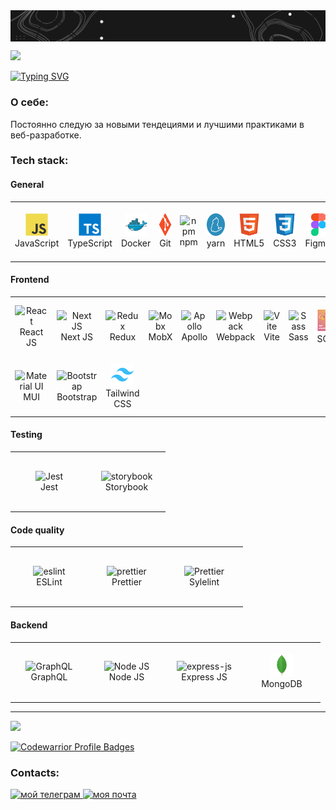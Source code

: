 <a href="https://github.com/codelnd">
  <img src="./assets/logoF.png" alt="codelnd" align="center"/>
</a>

![](https://komarev.com/ghpvc/?username=codelnd)

[![Typing SVG](https://readme-typing-svg.herokuapp.com?font=Fira+Code&pause=1000&color=EBDBBE&random=false&width=435&lines=Frontend-developer+%F0%9F%A7%8A)](https://git.io/typing-svg)

### О себе:

Постоянно следую за новыми тендециями и лучшими практиками в веб-разработке.

### Tech stack:

#### General

<table width='100%'>
  <tr>
    <td align="center" width="110" height="90">
        <img src="https://raw.githubusercontent.com/devicons/devicon/1119b9f84c0290e0f0b38982099a2bd027a48bf1/icons/javascript/javascript-original.svg" width="36" height="36" alt="javascript" />
      <br>JavaScript
    </td>
    <td align="center" width="110" height="90">
        <img src="https://raw.githubusercontent.com/devicons/devicon/1119b9f84c0290e0f0b38982099a2bd027a48bf1/icons/typescript/typescript-original.svg" width="36" height="36" alt="typescript" />
      <br>TypeScript
    </td>
    <td align="center" width="110" height="90">
        <img src="https://github.com/devicons/devicon/blob/master/icons/docker/docker-original.svg" width="36" height="36" alt="docker" />
      <br>Docker
    </td>
    <td align="center" width="110" height="90">
        <img src="https://raw.githubusercontent.com/devicons/devicon/1119b9f84c0290e0f0b38982099a2bd027a48bf1/icons/git/git-original.svg" width="36" height="36" alt="git" />
      <br>Git
    </td>
    <td align="center" width="110" height="90">
        <img src="https://brandeps.com/icon-download/N/Npm-icon-vector-05.svg" width="36" height="36" alt="npm" />
      <br>npm
    </td>
    <td align="center" width="110" height="90">
        <img src="https://raw.githubusercontent.com/devicons/devicon/1119b9f84c0290e0f0b38982099a2bd027a48bf1/icons/yarn/yarn-original.svg" width="36" height="36" alt="yarn" />
      <br>yarn
    </td>
        <td align="center" width="110" height="90">
        <img src="https://github.com/devicons/devicon/blob/master/icons/html5/html5-original.svg" width="36" height="36" alt="Html5" />
      <br>HTML5
    </td>
         <td align="center" width="110" height="90">
        <img src="https://github.com/devicons/devicon/blob/master/icons/css3/css3-original.svg" width="36" height="36" alt="css3" />
      <br>CSS3
    </td>
    <td align="center" width="110" height="90">
        <img src="https://raw.githubusercontent.com/devicons/devicon/1119b9f84c0290e0f0b38982099a2bd027a48bf1/icons/figma/figma-original.svg" width="36" height="36" alt="figma" />
      <br>Figma
    </td>
  </tr> 
</table>

#### Frontend

<table width='100%'>
  <tr>
   <td align="center" width="110" height="90">
        <img src="https://brandlogos.net/wp-content/uploads/2020/09/react-logo.png" width="36" height="36" alt="React" />
      <br>React JS
    </td>
     <td align="center" width="110" height="90">
        <img src="https://raw.githubusercontent.com/samfromaway/samfromaway/master/.github/images/nextjs.png" width="36" height="36" alt="Next JS" />
      <br>Next JS
    </td>
   <td align="center" width="110" height="90">
        <img src="https://cdn.worldvectorlogo.com/logos/redux.svg" width="36" height="36" alt="Redux" />
      <br>Redux
    </td>
    <td align="center" width="110" height="90">
        <img src="https://brandeps.com/icon-download/M/Mobx-icon-vector-01.svg" width="36" height="36" alt="Mobx" />
      <br>MobX
    </td>
     <td align="center" width="110" height="90">
        <img src="https://brandeps.com/logo-download/A/Apollo-GraphQL-logo-vector-01.svg" width="36" height="36" alt="Apollo" />
      <br>Apollo
    </td>
    <td align="center" width="110" height="90">
        <img src="https://brandeps.com/icon-download/W/Webpack-icon-vector-02.svg" width="36" height="36" alt="Webpack" />
      <br>Webpack
    </td>
    <td align="center" width="110" height="90">
        <img src="https://vitejs.dev/logo.svg" width="36" height="36" alt="Vite" />
      <br>Vite
    </td> 
    <td align="center" width="110" height="90">
        <img src="https://brandeps.com/icon-download/S/Sass-icon-vector-04.svg" width="36" height="36" alt="Sass" />
      <br>Sass
    </td>
     <td align="center" width="110" height="90">
        <img src="assets/styledcomponents.png" width="36" height="36" alt="styled components" />
      <br>SC 
    </td>
  </tr> 
    <tr>
     <td align="center" width="110" height="90">
        <img src="https://media.zeemly.com/zeemly/product/material-ui.png" width="36" height="36" alt="Material UI" />
      <br>MUI
    </td>
   <td align="center" width="110" height="90">
        <img src="https://cdn.worldvectorlogo.com/logos/bootstrap-4.svg" width="36" height="36" alt="Bootstrap" />
      <br>Bootstrap
    </td>
   <td align="center" width="110" height="90">
        <img src="https://github.com/devicons/devicon/blob/master/icons/tailwindcss/tailwindcss-original.svg" width="36" height="36" alt="Tailwind" />
      <br>Tailwind CSS
    </td>
  </tr> 
</table>

#### Testing
<table width='100%'>
  <tr>
     <td align="center" width="110" height="90">
        <img src="https://brandeps.com/icon-download/J/Jest-icon-vector-02.svg" width="36" height="36" alt="Jest" />
      <br>Jest
    </td>
        <td align="center" width="110" height="90">
        <img src="https://brandeps.com/icon-download/S/Storybook-icon-vector-02.svg" width="36" height="36" alt="storybook" />
      <br>Storybook
    </td>
  </tr> 
</table>

#### Code quality

<table width='100%'>
  <tr>
     <td align="center" width="110" height="90">
        <img src="https://brandeps.com/icon-download/E/Eslint-icon-vector-02.svg" width="36" height="36" alt="eslint" />
      <br>ESLint 
    </td>
    <td align="center" width="110" height="90">
        <img src="https://brandeps.com/icon-download/P/Prettier-icon-vector-02.svg" width="36" height="36" alt="prettier" />
      <br>Prettier
    </td>
        <td align="center" width="110" height="90">
        <img src="https://brandeps.com/logo-download/S/Stylelint-logo-vector-01.svg" width="36" height="36" alt="Prettier" />
      <br>Sylelint
    </td>
  </tr> 
</table>

#### Backend

<table width='100%'>
  <tr>
    <td align="center" width="110" height="90">
        <img src="https://upload.wikimedia.org/wikipedia/commons/thumb/1/17/GraphQL_Logo.svg/2048px-GraphQL_Logo.svg.png" width="36" height="36" alt="GraphQL" />
      <br>GraphQL
    </td>
    <td align="center" width="110" height="90">
        <img src="https://brandeps.com/icon-download/N/Nodejs-icon-vector-02.svg" width="36" height="36" alt="Node JS" />
      <br>Node JS
    </td>
    <td align="center" width="110" height="90">
   <img width="36" height="36" src="https://img.icons8.com/ios/36/express-js.png" alt="express-js"/>
      <br>Express JS
    </td>
    <td align="center" width="110" height="90">
        <img src="https://github.com/devicons/devicon/blob/master/icons/mongodb/mongodb-original.svg" width="36" height="36" alt="Mongo DB" />
      <br>MongoDB
  </tr> 
</table>

---




<img src="https://habrastorage.org/webt/l8/wn/x0/l8wnx0ip3hxoi80bwvs5tfeqso0.gif" width="350"/> 

[![Codewarrior Profile Badges](https://www.codewars.com/users/idenis/badges/large)](https://www.codewars.com/users/idenis)
### Contacts:

<a href="https://t.me/codenis">
<img alt="мой телеграм" src="https://img.icons8.com/color/48/000000/telegram-app--v1.png"/>
</a>
<a href="mailto:codenisweb@yandex.ru">
  <img alt="моя почта" src="https://img.icons8.com/fluency/48/000000/circled-envelope.png" />
</a>
